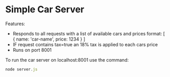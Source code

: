# Simple Car Server

Features:

 * Responds to all requests with a list of available cars and prices
    format: [ { name: 'car-name', price: 1234 } ]
 * IF request contains tax=true an 18% tax is applied to each cars price
 * Runs on port 8001


To run the car server on localhost:8001 use the command:

```javascript
node server.js
```
